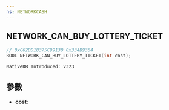 ```yaml
---
ns: NETWORKCASH
---
```

## NETWORK_CAN_BUY_LOTTERY_TICKET

```c
// 0xC62DD18375C99130 0x334B9364
BOOL NETWORK_CAN_BUY_LOTTERY_TICKET(int cost);
```

```
NativeDB Introduced: v323
```

## 參數
* **cost**:

